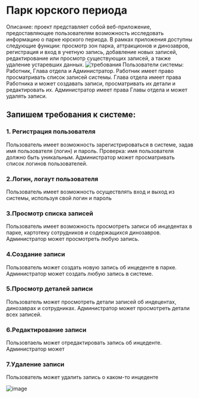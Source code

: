 # Парк юрского периода
Описание: проект представляет собой веб-приложение, предоставляющее пользователям возможность исследовать информацию о парке юрского периода. В рамках приложения доступны следующие функции: просмотр зон парка, аттракционов и динозавров, регистрация и вход в учетную запись, добавление новых записей, редактирование или просмотр существующих записей, а также удаление устаревших данных.
![требования](https://github.com/user-attachments/assets/37994517-0808-4850-af64-9fffd5a62a4e)
Пользователи системы: Работник, Глава отдела и Администратор. 
Работник имеет право просматривать список записей системы. 
Глава отдела имеет права Работника и может создавать записи, просматривать их детали и редактировать их.
Администратор имеет права Главы отдела и может удалять записи.
## Запишем требования к системе:
### 1. Регистрация пользователя
Пользователь имеет возможность зарегистрироваться в системе, задав имя пользователя (логин) и пароль. 
Проверка: имя пользователя должно быть уникальным. Администратор может просматривать список логинов пользователей.
### 2.Логин, логаут пользователя
Пользователь имеет возможность осуществлять вход и выход из системы, используя свой логин и пароль
### 3.Просмотр списка записей
Пользователь имеет возможность просмотреть записи об инцедентах в парке, картотеку сотрудников и содержащихся динозавров. Администратор может просмотреть
любую запись.
### 4.Создание записи
Пользователь может создать новую запись об инцеденте в парке. Администратор может создать любую запись в системе.
### 5.Просмотр деталей записи
Пользователь может просмотреть детали записей об индецентах, динозаврах и сотрудниках. Администратор может просмотреть детали всех записей.
### 6.Редактирование записи
Пользовтаель может отредактировать запись об инцеденте. Администратор может 
### 7.Удаление записи
Пользователь может удалить запись о каком-то инцеденте

![image](https://github.com/user-attachments/assets/2717b6af-6e86-4bd9-b930-c9fb4f058d78)


